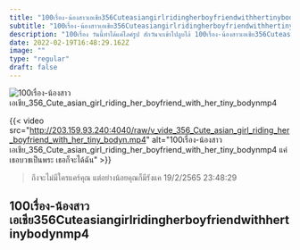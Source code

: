```yaml
---
title: "100เรื่อง-น้องสาวเอเชีย356Cuteasiangirlridingherboyfriendwithhertinybodynmp4"
subtitle: "100เรื่อง-น้องสาวเอเชีย356Cuteasiangirlridingherboyfriendwithhertinybodynmp4 อยากให้คุณแสกกลาง จะได้มีผมข้างๆ ตลอดเวลา"
description: "100เรื่อง วันนี้ทำได้แค่ไลค์รูป สักวันจะเข้าไปลูบไล้ 100เรื่อง-น้องสาวเอเชีย356Cuteasiangirlridingherboyfriendwithhertinybodynmp4 19/2/2565 23:48:29"
date: 2022-02-19T16:48:29.162Z
image: ""
type: "regular"
draft: false
---
```


![100เรื่อง-น้องสาวเอเชีย_356_Cute_asian_girl_riding_her_boyfriend_with_her_tiny_bodynmp4](http://203.159.93.240:4040/raw/v_vide_356_Cute_asian_girl_riding_her_boyfriend_with_her_tiny_bodyn.jpg)

{{< video src="http://203.159.93.240:4040/raw/v_vide_356_Cute_asian_girl_riding_her_boyfriend_with_her_tiny_bodyn.mp4" alt="100เรื่อง-น้องสาวเอเชีย_356_Cute_asian_girl_riding_her_boyfriend_with_her_tiny_bodynmp4 แค่เธอบวชเป็นพระ เธอก็จะได้ฉัน" >}}


> ถึงจะไม่มีใครแคร์คุณ แต่อย่างน้อยคุณก็มีรังแค 19/2/2565 23:48:29

## 100เรื่อง-น้องสาวเอเชีย356Cuteasiangirlridingherboyfriendwithhertinybodynmp4
